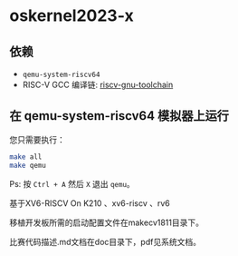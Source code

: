 # oskernel2023-x

## 依赖

+ `qemu-system-riscv64`
+ RISC-V GCC 编译链: [riscv-gnu-toolchain](https://github.com/riscv/riscv-gnu-toolchain.git)

## <a id="title_qemu">在 qemu-system-riscv64 模拟器上运行</a>

您只需要执行：

```bash
make all
make qemu
```

Ps: 按 `Ctrl + A` 然后 `X` 退出 `qemu`。     





基于XV6-RISCV On K210 、xv6-riscv 、rv6

移植开发板所需的启动配置文件在makecv1811目录下。

比赛代码描述.md文档在doc目录下，pdf见系统文档。

